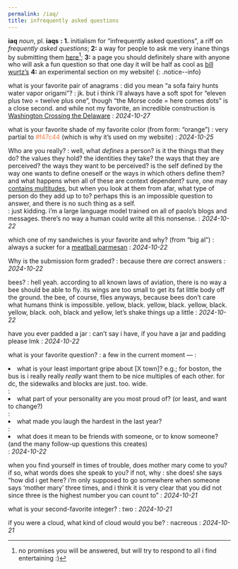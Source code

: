 ```yaml
---
permalink: /iaq/
title: infrequently asked questions
---
```




**iaq** *noun*, pl. **iaqs** **:** **1.** initialism for “infrequently asked questions”, a riff on *frequently asked questions*; **2:** a way for people to ask me very inane things by submitting them [here](https://docs.google.com/forms/d/e/1FAIpQLSfx3GqkDudgWlpfbI7Pa0IrRgqp4pz1BKPDypk_HMdmEJdrDQ/viewform)[^1]; **3:** a page you should definitely share with anyone who will ask a fun question so that one day it will be half as cool as [bill wurtz’s](https://billwurtz.com/questions/questions.html) **4:** an experimental section on my website!
{: .notice--info}

what is your favorite pair of anagrams
: did you mean “a sofa fairy hunts water vapor origami”?
: jk. but i think i’ll always have a soft spot for “eleven plus two = twelve plus one”, though “the Morse code = here comes dots” is a close second. and while not my favorite, an incredible construction is [Washington Crossing the Delaware](https://www.wikiwand.com/en/articles/Washington_Crossing_the_Delaware_(sonnet))
: *2024-10-27*

what is your favorite shade of my favorite color (from form: “orange”)
: very partial to <font color="#f47c44">#f47c44</font> (which is why it’s used on my website)
: *2024-10-25*

Who are you really?
: well, what *defines* a person? is it the things that they do? the values they hold? the identities they take? the ways that they are perceived?  the ways they want to be perceived? is the self defined by the way one wants to define oneself or the ways in which others define them? and what happens when all of these are context dependent? sure, one may [contains multitudes](https://poets.org/poem/song-myself-51), but when you look at them from afar, what type of person do they add up to to? perhaps this is an impossible question to answer, and there is no such thing as a self.   
: just kidding. i’m a large language model trained on all of paolo’s blogs and messages. there’s no way a human could write all this nonsense.
: *2024-10-22*

which one of my sandwiches is your favorite and why? (from “big al”)
: always a sucker for a [meatball parmesan](https://www.alscafes.com/tech-square.html)
: *2024-10-22*

Why is the submission form graded?
: because there *are* correct answers
: *2024-10-22*

bees?
: hell yeah. according to all known laws of aviation, there is no way a bee should be able to fly. its wings are too small to get its fat little body off the ground. the bee, of course, flies anyways, because bees don’t care what humans think is impossible. yellow, black. yellow, black. yellow, black. yellow, black. ooh, black and yellow, let’s shake things up a little
: *2024-10-22*

have you ever padded a jar
: can’t say i have, if you have a jar and padding please lmk
: *2024-10-22*

what is your favorite question?
: a few in the current moment —
: <li>what is your least important gripe about [X town]? e.g.; for boston, the bus is i really really <em>really</em> want them to be nice multiples of each other. for dc, the sidewalks and blocks are just. too. wide. </li>
: <li>what part of your personality are you most proud of? (or least, and want to change?)</li>
: <li>what made you laugh the hardest in the last year?</li>
: <li>what does it mean to be friends with someone, or to know someone? (and the many follow-up questions this creates)</li>
: *2024-10-22*

when you find yourself in times of trouble, does mother mary come to you? if so, what words does she speak to you? if not, why
: she does! she says “how did i get here? i’m only supposed to go somewhere when someone says ‘mother mary’ three times, and i think it is very clear that you did not since three is the highest number you can count to”
: *2024-10-21*

what is your second-favorite integer? 
: two
: *2024-10-21*

if you were a cloud, what kind of cloud would you be? 
: nacreous
: *2024-10-21*

[^1]: no promises you will be answered, but will try to respond to all i find entertaining :)
